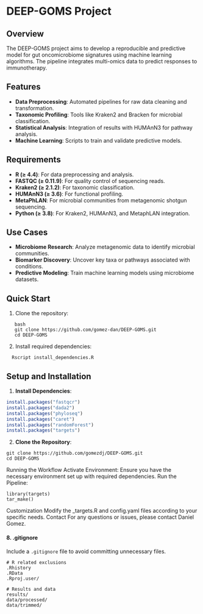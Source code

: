 # DEEP-GOMS Project

## Overview

The DEEP-GOMS project aims to develop a reproducible and predictive model for gut oncomicrobiome signatures using machine learning algorithms. The pipeline integrates multi-omics data to predict responses to immunotherapy.

## Features

- **Data Preprocessing**: Automated pipelines for raw data cleaning and transformation.
- **Taxonomic Profiling**: Tools like Kraken2 and Bracken for microbial classification.
- **Statistical Analysis**: Integration of results with HUMAnN3 for pathway analysis.
- **Machine Learning**: Scripts to train and validate predictive models.

## Requirements

- **R (≥ 4.4)**: For data preprocessing and analysis.
- **FASTQC (≥ 0.11.9)**: For quality control of sequencing reads.
- **Kraken2 (≥ 2.1.2)**: For taxonomic classification.
- **HUMAnN3 (≥ 3.6)**: For functional profiling.
- **MetaPhLAN**: For microbial communities from metagenomic shotgun sequencing.
- **Python (≥ 3.8)**: For Kraken2, HUMAnN3, and MetaphLAN integration.

## Use Cases

- **Microbiome Research**: Analyze metagenomic data to identify microbial communities.
- **Biomarker Discovery**: Uncover key taxa or pathways associated with conditions.
- **Predictive Modeling**: Train machine learning models using microbiome datasets.

## Quick Start

1. Clone the repository:
```
   bash
   git clone https://github.com/gomez-dan/DEEP-GOMS.git
   cd DEEP-GOMS
```

2.	Install required dependencies:
```
  Rscript install_dependencies.R
```

## Setup and Installation

1. **Install Dependencies**:
```R
install.packages("fastqcr")
install.packages("dada2")
install.packages("phyloseq")
install.packages("caret")
install.packages("randomForest")
install.packages("targets")
```
2. **Clone the Repository**:
```
git clone https://github.com/gomezdj/DEEP-GOMS.git
cd DEEP-GOMS
```

Running the Workflow
Activate Environment: Ensure you have the necessary environment set up with required dependencies.
Run the Pipeline:
```
library(targets)
tar_make()
```

Customization
Modify the _targets.R and config.yaml files according to your specific needs.
Contact
For any questions or issues, please contact Daniel Gomez.

#### 8. .gitignore

Include a `.gitignore` file to avoid committing unnecessary files.

```gitignore
# R related exclusions
.Rhistory
.RData
.Rproj.user/

# Results and data
results/
data/processed/
data/trimmed/
```

